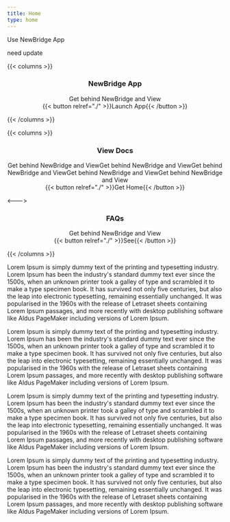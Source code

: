 ```yaml
---
title: Home
type: home
---
```


Use NewBridge App

need update

{{< columns >}}

<div id="hyper-jump">

### <center>NewBridge App</center>

<center>
  Get behind NewBridge and View
</center>

<center>
  {{< button relref="./" >}}Launch App{{< /button >}}
</center>

</div>

{{< /columns >}}

{{< columns >}}

### <center>View Docs</center>

<center>
  Get behind NewBridge and ViewGet behind NewBridge and ViewGet behind NewBridge and ViewGet behind NewBridge and ViewGet behind NewBridge and View
</center>

<center>
  {{< button relref="./" >}}Get Home{{< /button >}}
</center>

<--->

### <center>FAQs</center>

<center>
  Get behind NewBridge and View
</center>

<center>
  {{< button relref="./" >}}See{{< /button >}}
</center>

{{< /columns >}}

Lorem Ipsum is simply dummy text of the printing and typesetting industry. Lorem Ipsum has been the industry's standard dummy text ever since the 1500s, when an unknown printer took a galley of type and scrambled it to make a type specimen book. It has survived not only five centuries, but also the leap into electronic typesetting, remaining essentially unchanged. It was popularised in the 1960s with the release of Letraset sheets containing Lorem Ipsum passages, and more recently with desktop publishing software like Aldus PageMaker including versions of Lorem Ipsum.

Lorem Ipsum is simply dummy text of the printing and typesetting industry. Lorem Ipsum has been the industry's standard dummy text ever since the 1500s, when an unknown printer took a galley of type and scrambled it to make a type specimen book. It has survived not only five centuries, but also the leap into electronic typesetting, remaining essentially unchanged. It was popularised in the 1960s with the release of Letraset sheets containing Lorem Ipsum passages, and more recently with desktop publishing software like Aldus PageMaker including versions of Lorem Ipsum.

Lorem Ipsum is simply dummy text of the printing and typesetting industry. Lorem Ipsum has been the industry's standard dummy text ever since the 1500s, when an unknown printer took a galley of type and scrambled it to make a type specimen book. It has survived not only five centuries, but also the leap into electronic typesetting, remaining essentially unchanged. It was popularised in the 1960s with the release of Letraset sheets containing Lorem Ipsum passages, and more recently with desktop publishing software like Aldus PageMaker including versions of Lorem Ipsum.

Lorem Ipsum is simply dummy text of the printing and typesetting industry. Lorem Ipsum has been the industry's standard dummy text ever since the 1500s, when an unknown printer took a galley of type and scrambled it to make a type specimen book. It has survived not only five centuries, but also the leap into electronic typesetting, remaining essentially unchanged. It was popularised in the 1960s with the release of Letraset sheets containing Lorem Ipsum passages, and more recently with desktop publishing software like Aldus PageMaker including versions of Lorem Ipsum.
